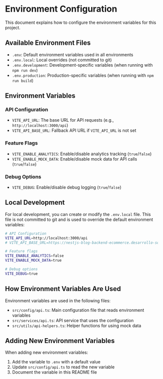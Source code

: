 # Environment Configuration

This document explains how to configure the environment variables for this project.

## Available Environment Files

- `.env`: Default environment variables used in all environments
- `.env.local`: Local overrides (not committed to git)
- `.env.development`: Development-specific variables (when running with `npm run dev`)
- `.env.production`: Production-specific variables (when running with `npm run build`)

## Environment Variables

### API Configuration

- `VITE_API_URL`: The base URL for API requests (e.g., `http://localhost:3000/api`)
- `VITE_API_BASE_URL`: Fallback API URL if `VITE_API_URL` is not set

### Feature Flags

- `VITE_ENABLE_ANALYTICS`: Enable/disable analytics tracking (`true`/`false`)
- `VITE_ENABLE_MOCK_DATA`: Enable/disable mock data for API calls (`true`/`false`)

### Debug Options

- `VITE_DEBUG`: Enable/disable debug logging (`true`/`false`)

## Local Development

For local development, you can create or modify the `.env.local` file. This file is not committed to git and is used to override the default environment variables:

```bash
# API Configuration
VITE_API_URL=http://localhost:3000/api
# VITE_API_BASE_URL=https://nestjs-blog-backend-ecommerce.desarrollo-software.xyz/api

# Feature flags
VITE_ENABLE_ANALYTICS=false
VITE_ENABLE_MOCK_DATA=true

# Debug options
VITE_DEBUG=true
```

## How Environment Variables Are Used

Environment variables are used in the following files:

- `src/config/api.ts`: Main configuration file that reads environment variables
- `src/services/api.ts`: API service that uses the configuration
- `src/utils/api-helpers.ts`: Helper functions for using mock data

## Adding New Environment Variables

When adding new environment variables:

1. Add the variable to `.env` with a default value
2. Update `src/config/api.ts` to read the new variable
3. Document the variable in this README file
